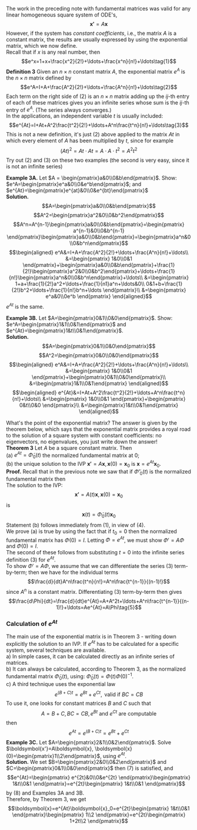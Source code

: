 The work in the preceding note with fundamental matrices was valid for any linear homogeneous square system of ODE's,
$$\boldsymbol{x'}=A\boldsymbol{x}$$
However, if the system has *constant coefficients*, i.e., the matrix $A$ is a constant matrix, the results are usually expressed by using the exponential matrix, which we now define.  
Recall that if $x$ is any real number, then
$$e^x=1+x+\frac{x^2}{2!}+\ldots+\frac{x^n}{n!}+\ldots\tag{1}$$
**Definition 3** Given an $n \times n$ constant matrix $A$, the exponential matrix $e^A$ is the $n \times n$ matrix defined by
$$e^A=I+A+\frac{A^2}{2!}+\ldots+\frac{A^n}{n!}+\ldots\tag{2}$$
Each term on the right side of $(2)$ is an $n \times n$ matrix adding up the $ij$-th entry of each of these matrices gives you an infinite series whose sum is the $ij$-th entry of $e^A$. (The series always converges.)  
In the applications, an independent variable $t$ is usually included:
$$e^{At}=I+At+A^2\frac{t^2}{2!}+\ldots+A^n\frac{t^n}{n!}+\ldots\tag{3}$$
This is not a new definition, it's just $(2)$ above applied to the matrix $At$ in which every element of $A$ has been multiplied by $t$, since for example
$$(At)^2=At\cdot At=A\cdot A \cdot t^2=A^2t^2$$
Try out $(2)$ and $(3)$ on these two examples (the second is very easy, since it is not an infinite series)

**Example 3A.** Let $A = \begin{pmatrix}a&0\\0&b\end{pmatrix}$. Show: $e^A=\begin{pmatrix}e^a&0\\0&e^b\end{pmatrix}$; and $e^{At}=\begin{pmatrix}e^{at}&0\\0&e^{bt}\end{pmatrix}$  
**Solution.**
$$A=\begin{pmatrix}a&0\\0&b\end{pmatrix}$$
$$A^2=\begin{pmatrix}a^2&0\\0&b^2\end{pmatrix}$$
$$A^n=A^{n-1}\begin{pmatrix}a&0\\0&b\end{pmatrix}=\begin{pmatrix}
a^{n-1}&0\\0&b^{n-1}
\end{pmatrix}\begin{pmatrix}a&0\\0&b\end{pmatrix}=\begin{pmatrix}a^n&0\\0&b^n\end{pmatrix}$$
$$\begin{aligned}
e^A&=I+A+\frac{A^2}{2!}+\ldots+\frac{A^n}{n!}+\ldots\\
&=\begin{pmatrix}
1&0\\0&1
\end{pmatrix}+\begin{pmatrix}a&0\\0&b\end{pmatrix}+\frac{1}{2!}\begin{pmatrix}a^2&0\\0&b^2\end{pmatrix}+\ldots+\frac{1}{n!}\begin{pmatrix}a^n&0\\0&b^n\end{pmatrix}+\ldots\\
&=\begin{pmatrix}
1+a+\frac{1}{2!}a^2+\ldots+\frac{1}{n1}a^n+\ldots&0\\
0&1+b+\frac{1}{2!}b^2+\ldots+\frac{1}{n!}b^n+\ldots
\end{pmatrix}\\
&=\begin{pmatrix}
e^a&0\\0e^b
\end{pmatrix}
\end{aligned}$$
$e^{At}$ is the same.

**Example 3B.** Let $A=\begin{pmatrix}0&1\\0&0\end{pmatrix}$. Show: $e^A=\begin{pmatrix}1&1\\0&1\end{pmatrix}$ and $e^{At}=\begin{pmatrix}1&t\\0&1\end{pmatrix}$.  
**Solution.**
$$A=\begin{pmatrix}0&1\\0&0\end{pmatrix}$$
$$A^2=\begin{pmatrix}0&0\\0&0\end{pmatrix}$$
$$\begin{aligned}
e^A&=I+A+\frac{A^2}{2!}+\ldots+\frac{A^n}{n!}+\ldots\\
&=\begin{pmatrix}
1&0\\0&1
\end{pmatrix}+\begin{pmatrix}0&1\\0&0\end{pmatrix}\\
&=\begin{pmatrix}1&1\\0&1\end{pmatrix}
\end{aligned}$$
$$\begin{aligned}
e^{At}&=I+At+A^2\frac{t^2}{2!}+\ldots+A^n\frac{t^n}{n!}+\ldots\\
&=\begin{pmatrix}
1&0\\0&1
\end{pmatrix}+\begin{pmatrix}
0&t\\0&0
\end{pmatrix}\\
&=\begin{pmatrix}1&t\\0&1\end{pmatrix}
\end{aligned}$$

What's the point of the exponential matrix? The answer is given by the theorem below, which says that the exponential matrix provides a royal road to the solution of a square system with constant coefficients: no eigenvectors, no eigenvalues, you just write down the answer!  
**Theorem 3** Let $A$ be a square constant matrix. Then  
(a) $e^{At}=\widetilde{\Phi}_0(t)$ the normalized fundamental matrix at 0;  
(b) the unique solution to the IVP $\boldsymbol{x'}=A\boldsymbol{x},\boldsymbol{x}(0)=\boldsymbol{x}_0$ is $\boldsymbol{x}=e^{At}\boldsymbol{x}_0$.  
**Proof.** Recall that in the previous note we saw that if $\widetilde{\Phi}'_0(t)$ is the normalized fundamental matrix then  
The solution to the IVP:
$$\boldsymbol{x'}=A(t)\boldsymbol{x},\boldsymbol{x}(0)=\boldsymbol{x}_0$$
is
$$\boldsymbol{x}(t)=\widetilde{\Phi}_0(t)\boldsymbol{x}_0\tag{4}$$
Statement (b) follows immediately from $(1)$, in view of $(4)$.  
We prove (a) is true by using the fact that if $t_0 = 0$ then the normalized fundamental matrix has $\Phi(0) = I$. Letting $\Phi = e^{At}$, we must show $\Phi' = A\Phi$ and $\Phi(0) = I$.  
The second of these follows from substituting $t = 0$ into the infinite series definition $(3)$ for $e^{At}$.  
To show $\Phi' = A\Phi$, we assume that we can differentiate the series $(3)$ term-by-term; then we have for the individual terms
$$\frac{d}{dt}A^n\frac{t^n}{n!}=A^n\frac{t^{n-1}}{(n-1)!}$$
since $A^n$ is a constant matrix. Differentiating $(3)$ term-by-term then gives
$$\frac{d\Phi}{dt}=\frac{d}{dt}e^{At}=A+A^2t+\ldots+A^n\frac{t^{n-1}}{(n-1)!}+\ldots=Ae^{At}=A\Phi\tag{5}$$

### Calculation of $e^{At}$
The main use of the exponential matrix is in Theorem 3 - writing down explicitly the solution to an IVP. If $e^{At}$ has to be calculated for a specific system, several techniques are available.  
a) In simple cases, it can be calculated directly as an infinite series of matrices.  
b) It can always be calculated, according to Theorem 3, as the normalized fundamental matrix $\widetilde{\Phi}_0(t)$, using: $\widetilde{\Phi}_0(t) = \Phi(t)\Phi(0)^{-1}$.  
c) A third technique uses the exponential law
$$e^{(B+C)t}=e^{Bt}+e^{Ct}, \text{ valid if } BC=CB\tag{6}$$
To use it, one looks for constant matrices $B$ and $C$ such that
$$A = B + C, BC = CB, e^{Bt} \text{ and } e^{Ct} \text{ are computable}\tag{7}$$
then
$$e^{At}=e^{(B+C)t}=e^{Bt}+e^{Ct}\tag{8}$$
**Example 3C.** Let $A=\begin{pmatrix}2&1\\0&2\end{pmatrix}$. Solve $\boldsymbol{x'}=A\boldsymbol{x}, \boldsymbol{x}(0)=\begin{pmatrix}1\\2\end{pmatrix}$, using $e^{At}$.  
**Solution.** We set $B=\begin{pmatrix}2&0\\0&2\end{pmatrix}$ and $C=\begin{pmatrix}0&1\\0&0\end{pmatrix}$ then $(7)$ is satisfied, and
$$e^{At}=\begin{pmatrix}
e^{2t}&0\\0&e^{2t}
\end{pmatrix}\begin{pmatrix}
1&t\\0&1
\end{pmatrix}=e^{2t}\begin{pmatrix}
1&t\\0&1
\end{pmatrix}$$
by $(8)$ and Examples 3A and 3B.  
Therefore, by Theorem 3, we get
$$\boldsymbol{x}=e^{At}\boldsymbol{x}_0=e^{2t}\begin{pmatrix}
1&t\\0&1
\end{pmatrix}\begin{pmatrix}
1\\2
\end{pmatrix}=e^{2t}\begin{pmatrix}
1+2t\\2
\end{pmatrix}$$
